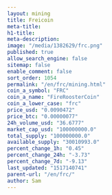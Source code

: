 ```yaml
---
layout: mining
title: Freicoin
meta-title: 
h1-title: 
meta-description: 
image: "/media/1382629/frc.png"
published: true
allow_search_engine: false
sitemap: false
enable_comment: false
sort_order: 1054
permalink: "/en/frc/mining.html"
coin_a_symbol: "FRC"
coin_a_name: "FireRoosterCoin"
coin_a_lower_case: "frc"
price_usd: "0.0090472"
price_btc: "0.00000077"
24h_volume_usd: "36.6777"
market_cap_usd: "100000000.0"
total_supply: "100000000.0"
available_supply: "30010993.0"
percent_change_1h: "0.45"
percent_change_24h: "-3.73"
percent_change_7d: "-9.13"
last_updated: "1517140741"
parent-url: "/en/frc/"
author: Sam
---
```


